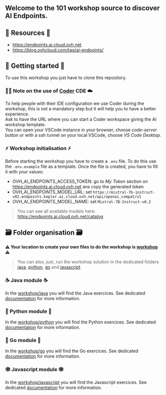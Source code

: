 ## Welcome to the 101 workshop source to discover AI Endpoints.

## 🔗 Resources 🔗
 - https://endpoints.ai.cloud.ovh.net
 - https://blog.ovhcloud.com/tag/ai-endpoints/

## 🏁 Getting started 🏁

To use this workshop you just have to clone this repository.

### 🧑‍💻 Note on the use of [Coder](https://coder.com/) CDE ☁️

To help people with their IDE configuration we use Coder during the workshop, this is not a mandatory step but it will help you to have a better experience.  
Ask to have the URL where you can start a Coder workspace giving the AI workshop template.  
You can open your VSCode instance in your browser, choose _code-server_ button or with a ssh tunnel on your local VSCode, choose _VS Code Desktop_.

### ⚡️ Workshop initialisation ⚡️

Before starting the workshop you have to create a `.env` file.
To do this use the `.env.example` file as a template.
Once the file is created, you have to fill it with your values:
  - OVH_AI_ENDPOINTS_ACCESS_TOKEN: go to _My Token_ section on https://endpoints.ai.cloud.ovh.net ans copy the generated token
  - OVH_AI_ENDPOINTS_MODEL_URL: set `https://mistral-7b-instruct-v02.endpoints.kepler.ai.cloud.ovh.net/api/openai_compat/v1`
  - OVH_AI_ENDPOINTS_MODEL_NAME: set `Mistral-7B-Instruct-v0.2`
> You can see all available models here: https://endpoints.ai.cloud.ovh.net/catalog

## 🗃️ Folder organisation 🗃️

**⚠️ Your location to create your own files to do the workshop is [workshop](./workshop/) ⚠️**
> You can also, just, run the workshop solution in the dedicated folders [java](./java/), [python](./python/), [go](./go/) and [javascript](./js/).

### ☕️ Java module ☕️

In the [workshop/java](./workshop/java/) you will find the Java exercices.
See dedicated [documentation](./workshop/java/README.md) for more information.

### 🐍 Python module 🐍

In the [workshop/python](./workshop/python/) you will find the Python exercices.
See dedicated [documentation](./workshop/python/README.md) for more information.

### 🦫 Go module 🦫

In the [workshop/go](./workshop/go/) you will find the Go exercices.
See dedicated [documentation](./workshop/go/README.md) for more information.

### 🕸️ Javascript module 🕸️

In the [workshop/javascript](./workshop/js/) you will find the Javascript exercices.
See dedicated [documentation](./workshop/js/README.md) for more information.
